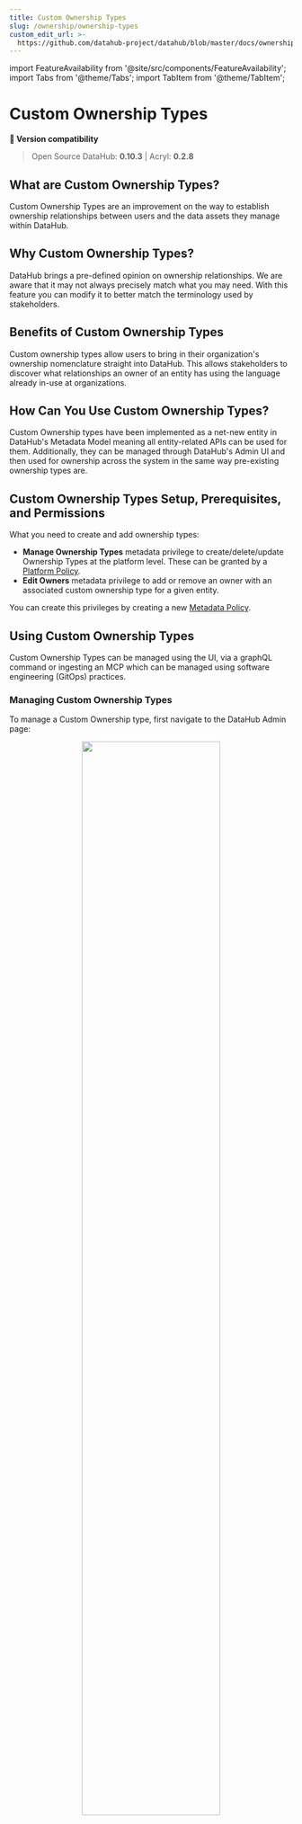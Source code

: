 ```yaml
---
title: Custom Ownership Types
slug: /ownership/ownership-types
custom_edit_url: >-
  https://github.com/datahub-project/datahub/blob/master/docs/ownership/ownership-types.md
---
```


import FeatureAvailability from '@site/src/components/FeatureAvailability';
import Tabs from '@theme/Tabs';
import TabItem from '@theme/TabItem';

# Custom Ownership Types

<FeatureAvailability/>

**🤝 Version compatibility**

> Open Source DataHub: **0.10.3** | Acryl: **0.2.8**

## What are Custom Ownership Types?

Custom Ownership Types are an improvement on the way to establish ownership relationships between users and the data assets they manage within DataHub.

## Why Custom Ownership Types?

DataHub brings a pre-defined opinion on ownership relationships. We are aware that it may not always precisely match what you may need.
With this feature you can modify it to better match the terminology used by stakeholders.

## Benefits of Custom Ownership Types

Custom ownership types allow users to bring in their organization's ownership nomenclature straight into DataHub.
This allows stakeholders to discover what relationships an owner of an entity has using the language already in-use at organizations.

## How Can You Use Custom Ownership Types?

Custom Ownership types have been implemented as a net-new entity in DataHub's Metadata Model meaning all entity-related APIs can be used for them.
Additionally, they can be managed through DataHub's Admin UI and then used for ownership across the system in the same way pre-existing ownership types are.

## Custom Ownership Types Setup, Prerequisites, and Permissions

What you need to create and add ownership types:

- **Manage Ownership Types** metadata privilege to create/delete/update Ownership Types at the platform level. These can be granted by a [Platform Policy](./../authorization/policies.md#platform-policies).
- **Edit Owners** metadata privilege to add or remove an owner with an associated custom ownership type for a given entity.

You can create this privileges by creating a new [Metadata Policy](./../authorization/policies.md#metadata-policies).

## Using Custom Ownership Types

Custom Ownership Types can be managed using the UI, via a graphQL command or ingesting an MCP which can be managed using software engineering (GitOps) practices.

### Managing Custom Ownership Types

<Tabs>
  <TabItem value="ui" label="UI" default>

To manage a Custom Ownership type, first navigate to the DataHub Admin page:

<p></p>

<p align="center">
    <img width="70%" src="https://raw.githubusercontent.com/datahub-project/static-assets/e14d8cdc641dd69131bccc53909d7ffdc9d6aac5/imgs/ownership/manage-view.png" />
</p>
    
Then navigate to the `Ownership Types` tab under the `Management` section.

To create a new type simply click '+ Create new Ownership Type'.

This will open a new modal where you can configure your Ownership Type.

Inside the form, you can choose a name for your Ownership Type. You can also add descriptions for your ownership types to help other users more easily understand their meaning.

Don't worry, this can be changed later.

<p align="center">
    <img width="70%" src="https://raw.githubusercontent.com/datahub-project/static-assets/e14d8cdc641dd69131bccc53909d7ffdc9d6aac5/imgs/ownership/ownership-type-create.png" />
</p>
    
Once you've chosen a name and a description, click 'Save' to create the new Ownership Type.

You can also edit and delete types in this UI by click on the ellipsis in the management view for the type you wish to change/delete.
</TabItem>
<TabItem value="cli" label="CLI" default>
Just like all other DataHub metadata entities DataHub ships with a JSON-based custom ownership type spec, for defining and managing Custom Ownership Types as code.

Here is an example of a custom ownership type named "Architect":

```json
# Inlined from /metadata-ingestion/examples/ownership/ownership_type.json
{
  "urn": "urn:li:ownershipType:architect",
  "info": {
    "name": "Architect",
    "description": "Technical person responsible for the asset"
  }
}
```

To upload this file to DataHub, use the `datahub` cli via the `ingest` group of commands using the file-based recipe:

```yaml
# see https://datahubproject.io/docs/generated/ingestion/sources/file for complete documentation
source:
  type: "file"
  config:
    # path to json file
    filename: "metadata-ingestion/examples/ownership/ownership_type.json"

# see https://datahubproject.io/docs/metadata-ingestion/sink_docs/datahub for complete documentation
sink:
  type: "datahub-rest"
  config:
    server: "http://localhost:9002/api/gms"
```

Finally running

```shell
datahub ingest -c recipe.yaml
```

For any update you wish to do, simply update the json file and re-ingest via the cli.

To delete the ownership type, simply run a [delete command](../how/delete-metadata.md#soft-delete-the-default) for the urn of the ownership type in question, in this case `urn:li:ownershipType:architect`.

  </TabItem>  
  <TabItem value="graphql" label="GraphQL" default>

You can also create/update/delete custom ownership types using DataHub's built-in [`GraphiQL` editor](../api/graphql/how-to-set-up-graphql.md#graphql-explorer-graphiql):

```json
mutation {
  createOwnershipType(
    input: {
      name: "Architect"
      description: "Technical person responsible for the asset"
    }
  ) {
    urn
    type
    info {
      name
    	description
    }
  }
}
```

If you see the following response, the operation was successful:

```json
{
  "data": {
    "createOwnershipType": {
      "urn": "urn:li:ownershipType:ccf9aa80-e3f3-4620-93a1-8d4a2ceaf5de",
      "type": "CUSTOM_OWNERSHIP_TYPE",
      "status": null,
      "info": {
        "name": "Architect",
        "description": "Technical person responsible for the asset",
        "created": null,
        "lastModified": null
      }
    }
  },
  "extensions": {}
}
```

There are also `updateOwnershipType`, `deleteOwnershipType` and `listOwnershipTypes` endpoints for CRUD operations.

Feel free to read our [GraphQL reference documentation](../api/graphql/overview.md) on these endpoints.
</TabItem>
</Tabs>

### Assigning a Custom Ownership Type to an Entity (UI)

You can assign an owner with a custom ownership type to an entity either using the Entity's page as the starting point.

On an Entity's profile page, use the right sidebar to locate the Owners section.

<p align="center">
  <img width="70%"  src="https://raw.githubusercontent.com/datahub-project/static-assets/e14d8cdc641dd69131bccc53909d7ffdc9d6aac5/imgs/ownership/ownership-type-set-part1.png" />
</p>

Click 'Add Owners', select the owner you want and then search for the Custom Ownership Type you'd like to add this asset to. When you're done, click 'Add'.

<p align="center">
  <img width="70%"  src="https://raw.githubusercontent.com/datahub-project/static-assets/e14d8cdc641dd69131bccc53909d7ffdc9d6aac5/imgs/ownership/ownership-type-set-part2.png" />
</p>

To remove ownership from an asset, click the 'x' icon on the Owner label.

> Notice: Adding or removing an Owner to an asset requires the `Edit Owners` Metadata Privilege, which can be granted
> by a [Policy](./../authorization/policies.md).

_Need more help? Join the conversation in [Slack](http://slack.datahubproject.io)!_
